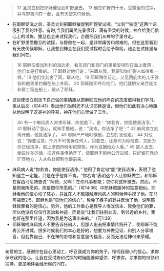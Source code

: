 > 12 圣灵立刻把耶稣催促到旷野里去。 13 他在旷野四十天，受撒但的试探，并与野兽同在一起，且有天使来伺候他。

- 在耶稣受洗之后，圣灵立刻把耶稣催促到旷野受试探。“立刻””催促“这两个词吸引了我的注意。有时,当我们属灵光景很好、满有圣灵的时候，神会给我们信心上的试炼，撒旦也会来试探我们，企图把我们从神的手里夺走。
- 在旷野里受撒旦的试探，与野兽在一起，是非常痛苦和艰难的。但在这里看到有天使伺候耶稣，让我想到神会在我们受试探时会给予帮助，祂会在试炼里与我们同在。

> 16 耶稣沿着加利利的海边走，看见西门和西门的弟弟安得烈在海上撒网；他们本是打鱼的。 17 耶稣对他们说：“来跟从我，我要叫你们得人如得鱼一样。” 18 他们立刻舍了网，跟从他。 19 耶稣稍往前走，又见西庇太的儿子雅各和他弟弟约翰在船上补网。 20 耶稣随即呼召他们，他们就把父亲西庇太和雇工留在船上，跟从了耶稣。

- 这些使徒立刻放下自己做的事情跟从耶稣回应他的呼召的态度值得我们学习。但从后文（可4:41）看出他们当时还不认识耶稣是谁，但他们如此有决心地跟从他说明了这是神的呼召，神在他们心里做了工作。

> 40 有一个麻风病人来求耶稣，向他跪下，说：“你若肯，你能使我洁净。” 41 耶稣动了慈心，就伸手摸他，说：“我肯，你洁净了吧！” 42 麻风病立刻离开他，他就洁净了。 43 耶稣严严地叮嘱他，立刻打发他走， 44 对他说：“你要注意，千万不可告诉任何人，只要去，让祭司为你检查，又因为你已经洁净，献上摩西所吩咐的祭物，作为证据给众人看。” 45 那人出去，倒说许多的话，把这件事传扬开了，使耶稣不能再公开进城，只好留在外边旷野地方，人从各处都到他跟前来。

- 麻风病人说“你若肯，你能使我洁净。” 他用了肯定句“能”使我洁净，表明了他知道主一定能，只是在乎他肯不肯。“你若肯”表明这个人让耶稣做主，和耶稣在客西马尼祷告说”“阿爸，父啊！在你凡事都能；求你将这杯撤去。然而，不是照我所愿的，而是照你所愿的。”（可14:36）中耶稣顺服神的旨意相似。耶稣看他的信心动了慈心，并且在人不敢接触麻风病人的时候伸手摸了他。在马可福音2:5，耶稣也是“见他们的信心”，赦免了瘫子的罪并医治了他，说明耶稣赦罪看的是信心。另外，他的工作重心是教导人悔改信主、赦免他们的罪，所以他没有仅仅行医治和神迹，而是说“让我们往别处去，到邻近的乡村，我也好在那里传道，因为我是为这事出来的。”（可1:38）
- 耶稣嘱咐麻风病人不要告诉任何人，但那人出去把事情传扬开了，使耶稣不能再公开进城。很多时候我们的本心是好的，想要为神做见证、和别人分享福音，但若靠自己、不在神的带领和旨意里传福音，反而无法给神带来荣耀。

---
亲爱的主，感谢你在我心里动工，呼召我成为你的孩子，怜悯我弱小的信心。求你保守我的信心，让我在受试炼和试探的时候能够仰望你、呼求你，寻求你的带领和扶持，更加地体会经历你的同在。
